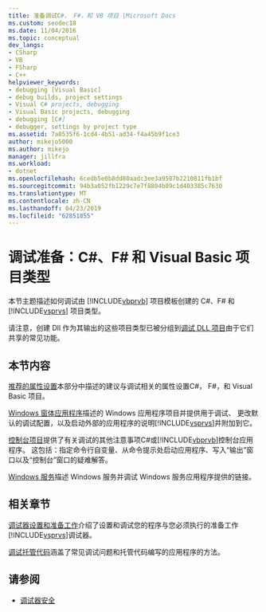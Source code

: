 ```yaml
---
title: 准备调试C#， F#，和 VB 项目 |Microsoft Docs
ms.custom: seodec18
ms.date: 11/04/2016
ms.topic: conceptual
dev_langs:
- CSharp
- VB
- FSharp
- C++
helpviewer_keywords:
- debugging [Visual Basic]
- debug builds, project settings
- Visual C# projects, debugging
- Visual Basic projects, debugging
- debugging [C#]
- debugger, settings by project type
ms.assetid: 7a0535f6-1cd4-4b51-ad34-f4a45b9f1ce3
author: mikejo5000
ms.author: mikejo
manager: jillfra
ms.workload:
- dotnet
ms.openlocfilehash: 6cedb5e0b8dd80aadc3ee3a9507b2210811fb1bf
ms.sourcegitcommit: 94b3a052fb1229c7e7f8804b09c1d403385c7630
ms.translationtype: MT
ms.contentlocale: zh-CN
ms.lasthandoff: 04/23/2019
ms.locfileid: "62851855"
---
```

# <a name="debugging-preparation-c-f-and-visual-basic-project-types"></a>调试准备：C#、F# 和 Visual Basic 项目类型
本节主题描述如何调试由 [!INCLUDE[vbprvb](../code-quality/includes/vbprvb_md.md)] 项目模板创建的 C#、F# 和 [!INCLUDE[vsprvs](../code-quality/includes/vsprvs_md.md)] 项目类型。

 请注意，创建 Dll 作为其输出的这些项目类型已被分组到[调试 DLL 项目](../debugger/debugging-dll-projects.md)由于它们共享的常见功能。

## <a name="in-this-section"></a>本节内容
 [推荐的属性设置](../debugger/managed-debugging-recommended-property-settings.md)本部分中描述的建议与调试相关的属性设置C#， F#，和 Visual Basic 项目。

 [Windows 窗体应用程序](../debugger/debugging-preparation-windows-forms-applications.md)描述的 Windows 应用程序项目并提供用于调试、 更改默认的调试配置，以及启动外部的应用程序的说明[!INCLUDE[vsprvs](../code-quality/includes/vsprvs_md.md)]并附加到它。

 [控制台项目](../debugger/debugging-preparation-console-projects.md)提供了有关调试的其他注意事项C#或[!INCLUDE[vbprvb](../code-quality/includes/vbprvb_md.md)]控制台应用程序。 这包括：指定命令行自变量、从命令提示处启动应用程序、写入“输出”窗口以及“控制台”窗口的疑难解答。

 [Windows 服务](../debugger/debugging-preparation-windows-services.md)描述 Windows 服务并调试 Windows 服务应用程序提供的链接。

## <a name="related-sections"></a>相关章节
 [调试器设置和准备工作](../debugger/debugger-settings-and-preparation.md)介绍了设置和调试您的程序与您必须执行的准备工作[!INCLUDE[vsprvs](../code-quality/includes/vsprvs_md.md)]调试器。

 [调试托管代码](../debugger/debugging-managed-code.md)涵盖了常见调试问题和托管代码编写的应用程序的方法。

## <a name="see-also"></a>请参阅
- [调试器安全](../debugger/debugger-security.md)